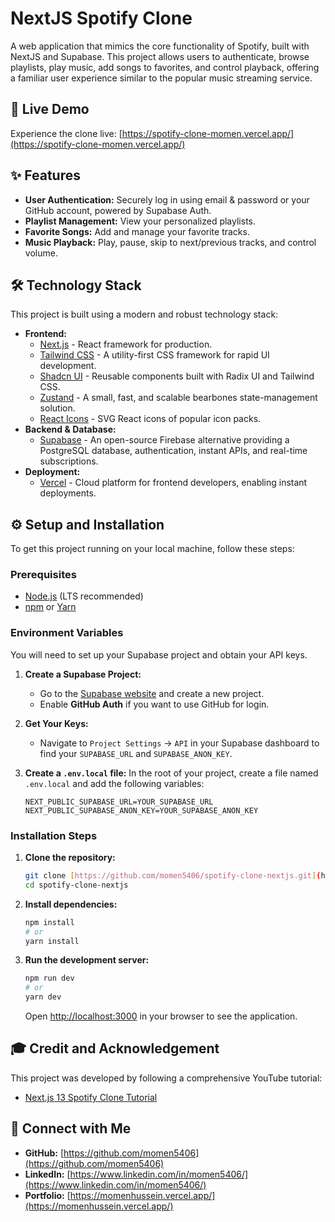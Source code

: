 # NextJS Spotify Clone

A web application that mimics the core functionality of Spotify, built with NextJS and Supabase. This project allows users to authenticate, browse playlists, play music, add songs to favorites, and control playback, offering a familiar user experience similar to the popular music streaming service.

## 🚀 Live Demo

Experience the clone live: [https://spotify-clone-momen.vercel.app/](https://spotify-clone-momen.vercel.app/)

## ✨ Features

- **User Authentication:** Securely log in using email & password or your GitHub account, powered by Supabase Auth.
- **Playlist Management:** View your personalized playlists.
- **Favorite Songs:** Add and manage your favorite tracks.
- **Music Playback:** Play, pause, skip to next/previous tracks, and control volume.

## 🛠️ Technology Stack

This project is built using a modern and robust technology stack:

- **Frontend:**
  - [Next.js](https://nextjs.org/) - React framework for production.
  - [Tailwind CSS](https://tailwindcss.com/) - A utility-first CSS framework for rapid UI development.
  - [Shadcn UI](https://ui.shadcn.com/) - Reusable components built with Radix UI and Tailwind CSS.
  - [Zustand](https://zustand.surge.sh/) - A small, fast, and scalable bearbones state-management solution.
  - [React Icons](https://react-icons.github.io/react-icons/) - SVG React icons of popular icon packs.
- **Backend & Database:**
  - [Supabase](https://supabase.io/) - An open-source Firebase alternative providing a PostgreSQL database, authentication, instant APIs, and real-time subscriptions.
- **Deployment:**
  - [Vercel](https://vercel.com/) - Cloud platform for frontend developers, enabling instant deployments.

## ⚙️ Setup and Installation

To get this project running on your local machine, follow these steps:

### Prerequisites

- [Node.js](https://nodejs.org/) (LTS recommended)
- [npm](https://www.npmjs.com/) or [Yarn](https://yarnpkg.com/)

### Environment Variables

You will need to set up your Supabase project and obtain your API keys.

1.  **Create a Supabase Project:**
    - Go to the [Supabase website](https://supabase.io/) and create a new project.
    - Enable **GitHub Auth** if you want to use GitHub for login.
2.  **Get Your Keys:**
    - Navigate to `Project Settings` -> `API` in your Supabase dashboard to find your `SUPABASE_URL` and `SUPABASE_ANON_KEY`.
3.  **Create a `.env.local` file:** In the root of your project, create a file named `.env.local` and add the following variables:

    ```
    NEXT_PUBLIC_SUPABASE_URL=YOUR_SUPABASE_URL
    NEXT_PUBLIC_SUPABASE_ANON_KEY=YOUR_SUPABASE_ANON_KEY
    ```

### Installation Steps

1.  **Clone the repository:**

    ```bash
    git clone [https://github.com/momen5406/spotify-clone-nextjs.git](https://github.com/momen5406/spotify-clone-nextjs.git)
    cd spotify-clone-nextjs
    ```

2.  **Install dependencies:**

    ```bash
    npm install
    # or
    yarn install
    ```

3.  **Run the development server:**

    ```bash
    npm run dev
    # or
    yarn dev
    ```

    Open [http://localhost:3000](http://localhost:3000) in your browser to see the application.

## 🎓 Credit and Acknowledgement

This project was developed by following a comprehensive YouTube tutorial:

- [Next.js 13 Spotify Clone Tutorial](https://www.youtube.com/watch?v=2aeMRB8LL4o)

## 🔗 Connect with Me

- **GitHub:** [https://github.com/momen5406](https://github.com/momen5406)
- **LinkedIn:** [https://www.linkedin.com/in/momen5406/](https://www.linkedin.com/in/momen5406/)
- **Portfolio:** [https://momenhussein.vercel.app/](https://momenhussein.vercel.app/)
